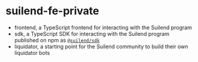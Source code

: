 # suilend-fe-private

- frontend, a TypeScript frontend for interacting with the Suilend program
- sdk, a TypeScript SDK for interacting with the Suilend program published on npm as [`@suilend/sdk`](https://www.npmjs.com/package/@suilend/sdk)
- liquidator, a starting point for the Suilend community to build their own liquidator bots
